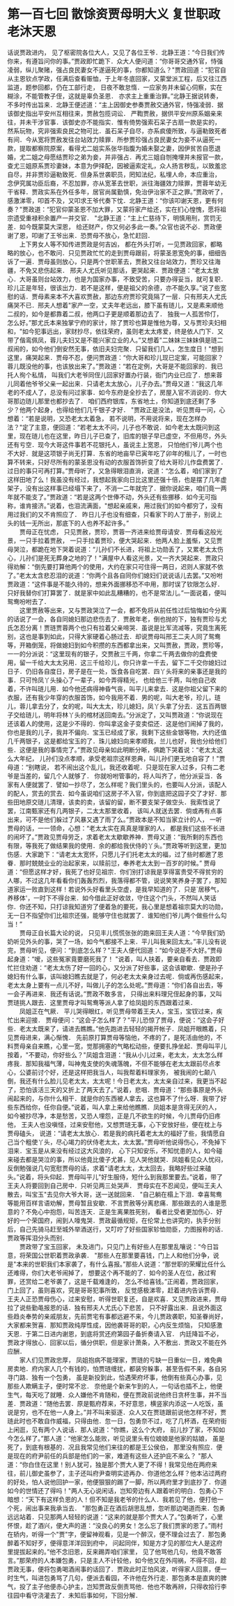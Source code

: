 # 第一百七回  散馀资贾母明大义  复世职政老沐天恩


话说贾政进内，    见了枢密院各位大人，又见了各位王爷．北静王道：“今日我们传你来，有遵旨问你的事。”贾政即忙跪下．众大人便问道：“你哥哥交通外官，恃强凌弱，纵儿聚赌，强占良民妻女不遂逼死的事，你都知道么？"贾政回道：“犯官自从主恩钦点学政，任满后查看赈恤，于上年冬底回家，又蒙堂派工程，后又往江西监道，题参回都，仍在工部行走，    日夜不敢怠惰．一应家务并未留心伺察，实在糊涂，不能管教子侄，这就是辜负圣恩．    亦求主上重重治罪。”北静王据说转奏，不多时传出旨来．北静王便述道：“主上因御史参奏贾赦交通外官，恃强凌弱．据该御史指出平安州互相往来，贾赦包揽词讼．    严鞫贾赦，据供平安州原系姻亲来往，并未干涉官事．该御史亦不能指实．惟有倚势强索石呆子古扇一款是实的，    然系玩物，究非强索良民之物可比．虽石呆子自尽，亦系疯傻所致，与逼勒致死者有间．今从宽将贾赦发往台站效力赎罪．所参贾珍强占良民妻女为妾不从逼死一款，提取都察院原案，看得尤二姐实系张华指腹为婚未娶之妻，因伊贫苦自愿退婚，尤二姐之母愿结贾珍之弟为妾，并非强占．再尤三姐自刎掩埋并未报官一款，查尤三姐原系贾珍妻妹，本意为伊择配，因被逼索定礼，众人扬言秽乱，以致羞忿自尽，并非贾珍逼勒致死．但身系世袭职员，罔知法纪，私埋人命，本应重治，    念伊究属功臣后裔，不忍加罪，亦从宽革去世职，派往海疆效力赎罪，贾蓉年幼无干省释．贾政实系在外任多年，居官尚属勤慎，免治伊治家不正之罪。”贾政听了，感激涕零，叩首不及，又叩求王爷代奏下忱．北静王道：“你该叩谢天恩，更有何奏？"贾政道：“犯官仰蒙圣恩不加大罪，又蒙将家产给还，实在扪心惶愧，愿将祖宗遗受重禄积余置产一并交官．    "北静王道：“主上仁慈待下，明慎用刑，赏罚无差．如今既蒙莫大深恩，    给还财产，你又何必多此一奏。”众官也说不必．贾政便谢了恩，叩谢了王爷出来．恐贾母不放心，急忙赶回．    
　　上下男女人等不知传进贾政是何吉凶，    都在外头打听，一见贾政回家，都略略的放心，也不敢问．只见贾政忙忙的走到贾母跟前，将蒙圣恩宽免的事，细细告诉了一遍．贾母虽则放心，只是两个世职革去，贾赦又往台站效力，贾珍又往海疆，不免又悲伤起来．    邢夫人尤氏听见那话，更哭起来．贾政便道：“老太太放心．大哥虽则台站效力，也是为国家办事，不致受苦，只要办得妥当，就可复职．珍儿正是年轻，很该出力．若不是这样，便是祖父的余德，亦不能久享。”说了些宽慰的话．贾母素来本不大喜欢贾赦，那边东府贾珍究竟隔了一层．只有邢夫人尤氏痛哭不已．邢夫人想着"家产一空，丈夫年老远出，膝下虽有琏儿，又是素来顺他二叔的，如今是都靠着二叔，他两口子更是顺着那边去了．    独我一人孤苦伶仃，怎么好。”那尤氏本来独掌宁府的家计，除了贾珍也算是惟他为尊，又与贾珍夫妇相和，"如今犯事远出，家财抄尽，依往荣府，虽则老太太疼爱，终是依人门下．又带了偕鸾佩凤，蓉儿夫妇又是不能兴家立业的人。”又想着"二妹妹三妹妹俱是琏二叔闹的，如今他们倒安然无事，依旧夫妇完聚．只留我们几人，怎生度日！"想到这里，痛哭起来．贾母不忍，便问贾政道：“你大哥和珍儿现已定案，可能回家？蓉儿既没他的事，也该放出来了。”贾政道：“若在定例，大哥是不能回家的．我已托人徇个私情，    叫我们大老爷同侄儿回家好置办行装，衙门内业已应了．想来蓉儿同着他爷爷父亲一起出来．只请老太太放心，儿子办去。”贾母又道：“我这几年老的不成人了，总没有问过家事．如今东府是全抄去了，房屋入官不消说的．你大哥那边琏儿那里也都抄去了．    咱们西府银库，东省地土，你知道到底还剩了多少？他两个起身，也得给他们几千银子才好．    "贾政正是没法，听见贾母一问，心想着：“若是说明，又恐老太太着急，    若不说明，不用说将来，现在怎样办法？"定了主意，便回道：“若老太太不问，儿子也不敢说．如今老太太既问到这里，现在琏儿也在这里，昨日儿子已查了，旧库的银子早已虚空，不但用尽，外头还有亏空．现今大哥这件事若不花银托人，虽说主上宽恩，    只怕他们爷儿两个也不大好．就是这项银子尚无打算．东省的地亩早已寅年吃了卯年的租儿了，一时也算不转来，只好尽所有的蒙圣恩没有动的衣服首饰折变了给大哥珍儿作盘费罢了．    过日的事只可再打算。”贾母听了，又急得眼泪直淌，说道：“怎么着，咱们家到了这样田地了么！我虽没有经过，我想起我家向日比这里还强十倍，也是摆了几年虚架子，没有出这样事已经塌下来了，不消一二年就完了．据你说起来，咱们竟一两年就不能支了。”贾政道：“若是这两个世俸不动，外头还有些挪移．如今无可指称，谁肯接济。”说着，也泪流满面，"想起亲戚来，用过我们的如今都穷了，没有用过我们的又不肯照应了．    昨日儿子也没有细查，只看家下的人丁册子，别说上头的钱一无所出，那底下的人也养不起许多。”    
　　贾母正在忧虑，    只见贾赦，贾珍，贾蓉一齐进来给贾母请安．贾母看这般光景，一只手拉着贾赦，    一只手拉着贾珍，便大哭起来．他两人脸上羞惭，又见贾母哭泣，都跪在地下哭着说道：“儿孙们不长进，将祖上功勋丢了，又累老太太伤心，儿孙们是死无葬身之地的了！"满屋中人看这光景，又一齐大哭起来．贾政只得劝解：“倒先要打算他两个的使用，大约在家只可住得一两日，迟则人家就不依了。”老太太含悲忍泪的说道：“你两个且各自同你们媳妇们说说话儿去罢。”又吩咐贾政道：“这件事是不能久待的，想来外面挪移恐不中用，那时误了钦限怎么好．只好我替你们打算罢了．就是家中如此乱糟糟的，也不是常法儿。”一面说着，便叫鸳鸯吩咐去了．    
　　这里贾赦等出来，又与贾政哭泣了一会，都不免将从前任性过后恼悔如今分离的话说了一会，各自同媳妇那边悲伤去了．贾赦年老，倒也抛的下，独有贾珍与尤氏怎忍分离！贾琏贾蓉两个也只有拉着父亲啼哭．虽说是比军流减等，究竟生离死别，这也是事到如此，只得大家硬着心肠过去．却说贾母叫邢王二夫人同了鸳鸯等，开箱倒笼，将做媳妇到如今积攒的东西都拿出来，又叫贾赦，贾政，贾珍等，一一的分派说：“这里现有的银子，交贾赦三千两，你拿二千两去做你的盘费使用，留一千给大太太另用．这三千给珍儿，你只许拿一千去，留下二千交你媳妇过日子．仍旧各自度日，房子是在一处，饭食各自吃罢．四丫头将来的亲事还是我的事．只可怜凤丫头操心了一辈子，如今弄得精光，    也给他三千两，叫他自己收着，不许叫琏儿用．如今他还病得神昏气丧，叫平儿来拿去．这是你祖父留下来的衣服，还有我少年穿的衣服首饰，如今我用不着．男的呢，叫大老爷，珍儿，琏儿，蓉儿拿去分了，女的呢，叫大太太，珍儿媳妇，凤丫头拿了分去．这五百两银子交给琏儿，明年将林丫头的棺材送回南去。”分派定了，又叫贾政道：“你说现在还该着人的使用，这是少不得的．你叫拿这金子变卖偿还．这是他们闹掉了我的，    你也是我的儿子，我并不偏向．宝玉已经成了家，我剩下这些金银等物，大约还值几千两银子，这是都给宝玉的了．珠儿媳妇向来孝顺我，兰儿也好，我也分给他们些．这便是我的事情完了。”贾政见母亲如此明断分晰，俱跪下哭着说：“老太太这么大年纪，    儿孙们没点孝顺，承受老祖宗这样恩典，叫儿孙们更无地自容了！"贾母道：“别瞎说，    若不闹出这个乱儿，我还收着呢．只是现在家人过多，只有二老爷是当差的，留几个人就够了．    你就吩咐管事的，将人叫齐了，他分派妥当．各家有人便就罢了．譬如一抄尽了，怎么样呢？我们里头的，也要叫人分派，该配人的配人，赏去的赏去．如今虽说咱们这房子不入官，你到底把这园子交了才好．那些田地原交琏儿清理，该卖的卖，该留的留，断不要支架子做空头．我索性说了罢，江南甄家还有几两银子，二太太那里收着，    该叫人就送去罢．倘或再有点事出来，可不是他们躲过了风暴又遇了雨了么。”贾政本是不知当家立计的人，    一听贾母的话，一一领命，心想：“老太太实在真真是理家的人，    都是我们这些不长进的闹坏了。”贾政见贾母劳乏，求着老太太歇歇养神．贾母又道：“我所剩的东西也有限，等我死了做结果我的使用．余的都给我伏侍的丫头。”贾政等听到这里，更加伤感．大家跪下：“请老太太宽怀，只愿儿子们托老太太的福，过了些时都邀了恩眷．那时兢兢业业的治起家来，以赎前愆，奉养老太太到一百岁的时候。”    贾母道：“但愿这样才好，我死了也好见祖宗．你们别打谅我是享得富贵受不得贫穷的人哪，不过这几年看看你们轰轰烈烈，我落得都不管，说说笑笑养身子罢了，那知道家运一败直到这样！若说外头好看里头空虚，是我早知道的了．只是`居移气，养移体'，一时下不得台来．如今借此正好收敛，守住这个门头，不然叫人笑话你．你还不知，只打谅我知道穷了便着急的要死，我心里是想着祖宗莫大的功勋，无一日不指望你们比祖宗还强，能够守住也就罢了．谁知他们爷儿两个做些什么勾当！”    
　　贾母正自长篇大论的说，    只见丰儿慌慌张张的跑来回王夫人道：“今早我们奶奶听见外头的事，哭了一场，如今气都接不上来．平儿叫我来回太太。”丰儿没有说完，贾母听见，便问：“到底怎么样？"王夫人便代回道：“如今说是不大好。”贾母起身道：“嗳，这些冤家竟要磨死我了！    "说着，叫人扶着，要亲自看去．贾政即忙拦住劝道：“老太太伤了好一回的心，又分派了好些事，这会该歇歇．便是孙子媳妇有什么事，该叫媳妇瞧去就是了，何必老太太亲身过去呢．倘或再伤感起来，老太太身上要有一点儿不好，叫做儿子的怎么处呢。”贾母道：“你们各自出去，等一会子再进来．我还有话说。”贾政不敢多言，    只得出来料理兄侄起身的事，又叫贾琏挑人跟去．这里贾母才叫鸳鸯等派人拿了给凤姐的东西跟着过来．    
　　凤姐正在气厥．    平儿哭得眼红，听见贾母带着王夫人，宝玉，宝钗过来，疾忙出来迎接．    贾母便问：“这会子怎么样了？"平儿恐惊了贾母，便说：“这会子好些．老太太既来了，请进去瞧瞧。”他先跑进去轻轻的揭开帐子．凤姐开眼瞧着，只见贾母进来，满心惭愧．    先前原打算贾母等恼他，不疼的了，是死活由他的，不料贾母亲自来瞧，心里一宽，觉那拥塞的气略松动些，便要扎挣坐起．贾母叫平儿按着，"不要动，你好些么？"凤姐含泪道：“我从小儿过来，老太太，太太怎么样疼我．那知我福气薄，叫神鬼支使的失魂落魄，不但不能够在老太太跟前尽点孝心，公婆前讨个好，还是这样把我当人，叫我帮着料理家务，    被我闹的七颠八倒，我还有什么脸儿见老太太，太太呢！今日老太太，太太亲自过来，我更当不起了，恐怕该活三天的又折上了两天去了。”说着，悲咽．贾母道：“那些事原是外头闹起来的，与你什么相干．就是你的东西被人拿去，这也算不了什么呀．我带了好些东西给你，任你自便。”说着，叫人拿上来给他瞧瞧．凤姐本是贪得无厌的人，    如今被抄尽净，本是愁苦，又恐人埋怨，正是几不欲生的时候，今儿贾母仍旧疼他，    王夫人也没嗔怪，过来安慰他，又想贾琏无事，心下安放好些，便在枕上与贾母磕头，    说道：“请老太太放心．若是我的病托着老太太的福好了些，我情愿自己当个粗使丫头，尽心竭力的伏侍老太太，太太罢。”贾母听他说得伤心，不免掉下泪来．宝玉是从来没有经过这大风浪的，    心下只知安乐，不知忧患的人，如今碰来碰去都是哭泣的事，所以他竟比傻子尤甚，见人哭他就哭．凤姐看见众人忧闷，反倒勉强说几句宽慰贾母的话，求着"请老太太，太太回去，我略好些过来磕头。”说着，将头仰起．贾母叫平儿"好生服侍，短什么到我那里要去。”说着，带了王夫人将要回到自己房中．只听见两三处哭声．    贾母实在不忍闻见，便叫王夫人散去，叫宝玉"去见你大爷大哥，送一送就回来．    "自己躺在榻上下泪．幸喜鸳鸯等能用百样言语劝解，贾母暂且安歇．不言贾赦等分离悲痛．那些跟去的人谁是愿意的？不免心中抱怨，叫苦连天．正是生离果胜死别，    看者比受者更加伤心．好好的一个荣国府，闹到人嚎鬼哭．贾政最循规矩，在伦常上也讲究的，执手分别后，自己先骑马赶至城外举酒送行，又叮咛了好些国家轸恤勋臣，力图报称的话．贾政等挥泪分头而别．    
　　贾政带了宝玉回家，    未及进门，只见门上有好些人在那里乱嚷说：“今日旨意，将荣国公世职着贾政承袭．    "那些人在那里要喜钱，门上人和他们分争，说是"本来的世职我们本家袭了，有什么喜报。”那些人说道：“那世职的荣耀比任什么还难得，你们大老爷闹掉了，    想要这个再不能的了．如今的圣人在位，赦过宥罪，还赏给二老爷袭了，这是千载难逢的，    怎么不给喜钱。”正闹着，贾政回家，门上回了，虽则喜欢，究是哥哥犯事所致，    反觉感极涕零，赶着进内告诉贾母．王夫人正恐贾母伤心，过来安慰，听得世职复还，自是欢喜．又见贾政进来，贾母拉了说些勤黾报恩的话．独有邢夫人尤氏心下悲苦，    只不好露出来．且说外面这些趋炎奉势的亲戚朋友，先前贾宅有事都远避不来，今儿贾政袭职，知圣眷尚好，大家都来贺喜．那知贾政纯厚性成，因他袭哥哥的职，心内反生烦恼，    只知感激天恩．于第二日进内谢恩，到底将赏还府第园子备折奏请入官．    内廷降旨不必，贾政才得放心．回家以后，循分供职，但是家计萧条，入不敷出．贾政又不能在外应酬．    
　　家人们见贾政忠厚，    凤姐抱病不能理家，贾琏的亏缺一日重似一日，难免典房卖地．府内家人几个有钱的，怕贾琏缠扰，都装穷躲事，甚至告假不来，各自另寻门路．独有一个包勇，    虽是新投到此，恰遇荣府坏事，他倒有些真心办事，见那些人欺瞒主子，便时常不忿．    奈他是个新来乍到的人，一句话也插不上，他便生气，每天吃了就睡．众人嫌他不肯随和，便在贾政前说他终日贪杯生事，并不当差．贾政道：“随他去罢．原是甄府荐来，不好意思，横竖家内添这一人吃饭，虽说是穷，也不在他一人身上。”并不叫来驱逐．众人又在贾琏跟前说他怎样不好，贾琏此时也不敢自作威福，只得由他．忽一日，包勇奈不过，吃了几杯酒，在荣府街上闲逛，见有两个人说话．那人说道：“你瞧，这么个大府，    前儿抄了家，不知如今怎么样了。”那人道：“他家怎么能败，听见说里头有位娘娘是他家的姑娘，    虽是死了，到底有根基的．况且我常见他们来往的都是王公侯伯，    那里没有照应．便是现在的府尹前任的兵部是他们的一家，难道有这些人还护庇不来么？    "那人道：“你白住在这里！别人犹可，独是那个贾大人更了不得！我常见他在两府来往，前儿御史虽参了，主子还叫府尹查明实迹再办．你道他怎么样？他本沾过两府的好处，怕人说他回护一家，他便狠狠的踢了一脚，所以两府里才到底抄了．你道如今的世情还了得吗！"两人无心说闲话，岂知旁边有人跟着听的明白．包勇心下暗想：“天下有这样负恩的人！但不知是我老爷的什么人．我若见了他，便打他一个死，闹出事来我承当去．    "那包勇正在酒后胡思乱想，忽听那边喝道而来．包勇远远站着．只见那两人轻轻的说道：“这来的就是那个贾大人了。”包勇听了，心里怀恨，趁了酒兴，便大声的道：“没良心的男女！怎么忘了我们贾家的恩了。”雨村在轿内，听得一个"贾"字，便留神观看，见是一个醉汉，便不理会过去了．那包勇醉着不知好歹，便得意洋洋回到府中，    问起同伴，知是方才见的那位大人是这府里提拔起来的。”他不念旧恩，反来踢弄咱们家里，    见了他骂他几句，他竟不敢答言。”那荣府的人本嫌包勇，只是主人不计较他，如今他又在外闯祸，不得不回，趁贾政无事，便将包勇喝酒闹事的话回了．贾政此时正怕风波，听得家人回禀，便一时生气，叫进包勇骂了几句，便派去看园，不许他在外行走．那包勇本是直爽的脾气，投了主子他便赤心护主，岂知贾政反倒责骂他．他也不敢再辨，只得收拾行李往园中看守浇灌去了．未知后事如何，下回分解．



